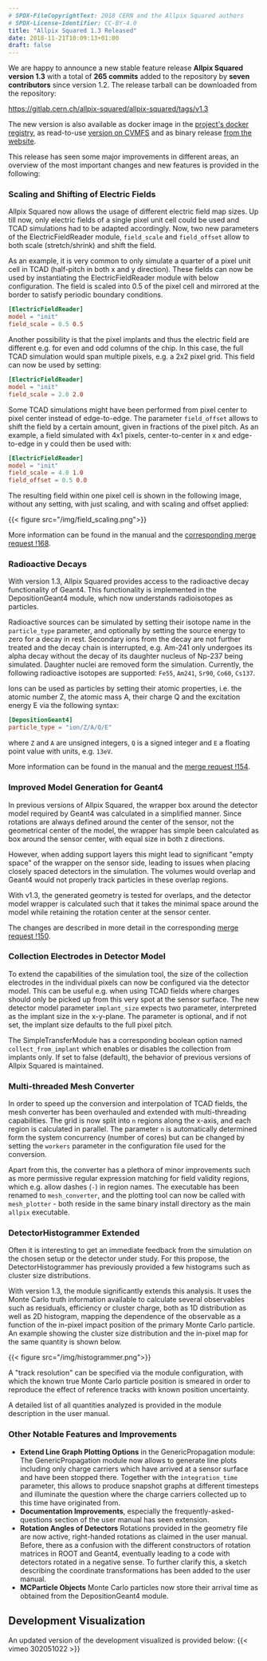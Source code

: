 ```yaml
---
# SPDX-FileCopyrightText: 2018 CERN and the Allpix Squared authors
# SPDX-License-Identifier: CC-BY-4.0
title: "Allpix Squared 1.3 Released"
date: 2018-11-21T10:09:13+01:00
draft: false
---
```


We are happy to announce a new stable feature release **Allpix Squared version 1.3** with a total of **265 commits** added to the repository by **seven contributors** since version 1.2. The release tarball can be downloaded from the repository:

https://gitlab.cern.ch/allpix-squared/allpix-squared/tags/v1.3

The new version is also available as docker image in the [project's docker registry](https://gitlab.cern.ch/allpix-squared/allpix-squared/container_registry), as read-to-use [version on CVMFS](https://project-allpix-squared.web.cern.ch/project-allpix-squared/usermanual/allpix-manualch10.html#x11-15200010.4.1) and as binary release [from the website](https://project-allpix-squared.web.cern.ch/project-allpix-squared/releases/).

This release has seen some major improvements in different areas, an overview of the most important changes and new features is provided in the following:
<!--more-->

### Scaling and Shifting of Electric Fields

Allpix Squared now allows the usage of different electric field map sizes. Up till now, only electric fields of a single pixel unit cell could be used and TCAD simulations had to be adapted accordingly. Now, two new parameters of the ElectricFieldReader module, `field_scale` and `field_offset` allow to both scale (stretch/shrink) and shift the field.

As an example, it is very common to only simulate a quarter of a pixel unit cell in TCAD (half-pitch in both x and y direction). These fields can now be used by instantiating the ElectricFieldReader module with below configuration. The field is scaled into 0.5 of the pixel cell and mirrored at the border to satisfy periodic boundary conditions.

```toml
[ElectricFieldReader]
model = "init"
field_scale = 0.5 0.5
```

Another possibility is that the pixel implants and thus the electric field are different e.g. for even and odd columns of the chip. In this case, the full TCAD simulation would span multiple pixels, e.g. a 2x2 pixel grid. This field can now be used by setting:

```toml
[ElectricFieldReader]
model = "init"
field_scale = 2.0 2.0
```

Some TCAD simulations might have been performed from pixel center to pixel center instead of edge-to-edge. The parameter `field_offset` allows to shift the field by a certain amount, given in fractions of the pixel pitch. As an example, a field simulated with 4x1 pixels, center-to-center in x and edge-to-edge in y could then be used with:

```toml
[ElectricFieldReader]
model = "init"
field_scale = 4.0 1.0
field_offset = 0.5 0.0
```

The resulting field within one pixel cell is shown in the following image, without any setting, with just scaling, and with scaling and offset applied:

{{< figure src="/img/field_scaling.png">}}

More information can be found in the manual and the [corresponding merge request !168](https://gitlab.cern.ch/allpix-squared/allpix-squared/merge_requests/168).

### Radioactive Decays

With version 1.3, Allpix Squared provides access to the radioactive decay functionality of Geant4. This functionality is implemented in the DepositionGeant4 module, which now understands radioisotopes as particles.

Radioactive sources can be simulated by setting their isotope name in the `particle_type` parameter, and optionally by setting the source energy to zero for a decay in rest.
Secondary ions from the decay are not further treated and the decay chain is interrupted, e.g. Am-241 only undergoes its alpha decay without the decay of its daughter nucleus of Np-237 being simulated. Daughter nuclei are removed form the simulation.
Currently, the following radioactive isotopes are supported: `Fe55`, `Am241`, `Sr90`, `Co60`, `Cs137`.

Ions can be used as particles by setting their atomic properties, i.e. the atomic number Z, the atomic mass A, their charge Q and the excitation energy E via the following syntax:

```toml
[DepositionGeant4]
particle_type = "ion/Z/A/Q/E"
```

where `Z` and `A` are unsigned integers, `Q` is a signed integer and `E` a floating point value with units, e.g. `13eV`.

More information can be found in the manual and the [merge request !154](https://gitlab.cern.ch/allpix-squared/allpix-squared/merge_requests/154).


### Improved Model Generation for Geant4

In previous versions of  Allpix Squared, the wrapper box around the detector model required by Geant4 was calculated in a simplified manner.
Since rotations are always defined around the center of the sensor, not the geometrical center of the model, the wrapper has simple been calculated as box around the sensor center, with equal size in both z directions.

However, when adding support layers this might lead to significant "empty space" of the wrapper on the sensor side, leading to issues when placing closely spaced detectors in the simulation. The volumes would overlap and Geant4 would not properly track particles in these overlap regions.

With v1.3, the generated geometry is tested for overlaps, and the detector model wrapper is calculated such that it takes the minimal space around the model while retaining the rotation center at the sensor center.

The changes are described in more detail in the corresponding [merge request !150](https://gitlab.cern.ch/allpix-squared/allpix-squared/merge_requests/150).


### Collection Electrodes in Detector Model

To extend the capabilities of the simulation tool, the size of the collection electrodes in the individual pixels can now be configured via the detector model. This can be useful e.g. when using TCAD fields where charges should only be picked up from this very spot at the sensor surface.
The new detector model parameter `implant_size` expects two parameter, interpreted as the implant size in the x-y-plane. The parameter is optional, and if not set, the implant size defaults to the full pixel pitch.

The SimpleTransferModule has a corresponding boolean option named `collect_from_implant` which enables or disables the collection from implants only. If set to false (default), the behavior of previous versions of Allpix Squared is maintained.


### Multi-threaded Mesh Converter

In order to speed up the conversion and interpolation of TCAD fields, the mesh converter has been overhauled and extended with multi-threading capabilities. The grid is now split into `n` regions along the x-axis, and each region is calculated in parallel. The parameter `n` is automatically determined form the system concurrency (number of cores) but can be changed by setting the `workers` parameter in the configuration file used for the conversion.

Apart from this, the converter has a plethora of minor improvements such as more permissive regular expression matching for field validity regions, which e.g. allow dashes (`-`) in region names. The executable has been renamed to `mesh_converter`, and the plotting tool can now be called with `mesh_plotter` - both reside in the same binary install directory as the main `allpix` executable.


### DetectorHistogrammer Extended

Often it is interesting to get an immediate feedback from the simulation on the chosen setup or the detector under study.
For this propose, the DetectorHistogrammer has previously provided a few histograms such as cluster size distributions.

With version 1.3, the module significantly extends this analysis. It uses the Monte Carlo truth information available to calculate several observables such as residuals, efficiency or cluster charge, both as 1D distribution as well as 2D histogram, mapping the dependence of the observable as a function of the in-pixel impact position of the primary Monte Carlo particle.
An example showing the cluster size distribution and the in-pixel map for the same quantity is shown below.

{{< figure src="/img/histogrammer.png">}}

A "track resolution" can be specified via the module configuration, with which the known true Monte Carlo particle position is smeared in order to reproduce the effect of reference tracks with known position uncertainty.

A detailed list of all quantities analyzed is provided in the module description in the user manual.


### Other Notable Features and Improvements

* **Extend Line Graph Plotting Options** in the GenericPropagation module:
    The GenericPropagation module now allows to generate line plots including only charge carriers which have arrived at a sensor surface and have been stopped there. Together with the `integration_time` parameter, this allows to produce snapshot graphs at different timesteps and illuminate the question where the charge carriers collected up to this time have originated from.
* **Documentation Improvements**, especially the frequently-asked-questions section of the user manual has seen extension.
* **Rotation Angles of Detectors**
    Rotations provided in the geometry file are now active, right-handed rotations as claimed in the user manual. Before, there as a confusion with the different constructors of rotation matrices in ROOT and Geant4, eventually leading to a code with detectors rotated in a negative sense. To further clarify this, a sketch describing the coordinate transformations has been added to the user manual.
* **MCParticle Objects**
    Monte Carlo particles now store their arrival time as obtained from the DepositionGeant4 module.

## Development Visualization

An updated version of the development visualized is provided below:
{{< vimeo 302051022 >}}

